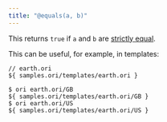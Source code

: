 ```yaml
---
title: "@equals(a, b)"
---
```


This returns `true` if `a` and `b` are [strictly equal](https://developer.mozilla.org/en-US/docs/Web/JavaScript/Reference/Operators/Strict_equality).

This can be useful, for example, in templates:

```ori
// earth.ori
${ samples.ori/templates/earth.ori }
```

```console
$ ori earth.ori/GB
${ samples.ori/templates/earth.ori/GB }
$ ori earth.ori/US
${ samples.ori/templates/earth.ori/US }
```
